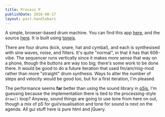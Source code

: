 ```yaml
---
title: Process P
publishDate: 2016-08-17
layout: post.handlebars
---
```

A simple, browser-based drum machine. You can find this app [here](http://notoperational.com/processp), and the source [here](https://github.com/4lefts/processp). It is built using [tonejs].

There are four drums (kick, snare, hat and cymbal), and each is synthesised with sine waves, noise, and filters. It's quite "normal", in that it has that 606-vibe. The sequencer runs vertically since it makes more sense that way on a phone, though the buttons are way too big; there's some work to be done there. It would be good to do a future iteration that used fm/am/ring-mod rather than more "straight" drum synthesis. Ways to alter the number of steps and velocity would be good too, but for a first iteration, I'm pleased.

The performance seems **far** better than using the sound library in [p5js], I'm guessing because the implementation there is tied to the processing-style `draw()` loop? Anyway, sound things are going to use tone from here on out, though a mix of p5 for gui/visualisation and tone for sound is next on the agenda. All gui stuff here is pure html and jQuery.

[tonejs]: http://tonejs.org
[p5js]: http://p5js.org

